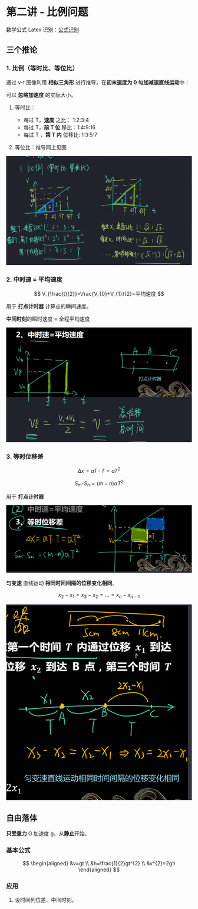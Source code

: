 # 第二讲 - 比例问题

数学公式 Latex 识别：[公式识别](https://simpletex.cn/ai/latex_ocr)

## 三个推论

### 1. 比例（等时比、等位比）

通过 v-t 图像利用 **相似三角形** 进行推导，在**初末速度为 0 匀加减速直线运动**中：

可以 **忽略加速度** 的实际大小。

1. 等时比：
	- 每过 T，**速度** 之比： 1:2:3:4
	- 每过 T，**前 T 位** 移比：1:4:9:16
	- 每过 T ，**第 T 内** 位移比: 1:3:5:7

2. 等位比：推导同上见图

![](assets/第二讲-直线运动-比例.png)

### 2. 中时速 = 平均速度

$$
V_{\frac{t}{2}}=\frac{V_{0}+V_{1}}{2}=平均速度
$$

用于 **打点计时器** 计算点的瞬间速度。

**中间时刻**的瞬时速度 = 全程平均速度

![](assets/第二讲-直线运动-推论二中时速.png)

### 3. 等时位移差

$$
\Delta x=aT\cdot T=aT^{2}
$$

$$
S_{m^-}S_n=(m-n)\alpha T^2
$$

用于 **打点计时器**

![](assets/第二讲-直线运动-等时位移差.png)

**匀变速** 直线运动 **相同时间间隔的位移变化相同**。

$$
x_{2}-x_{1}=x_{3}-x_{2}=…=x_{n}-x_{n-1}
$$

![](assets/Snipaste_2023-07-11_14-50-48.png)

## 自由落体

**只受重力** G 加速度 g，从**静止**开始。

### 基本公式

$$
\begin{aligned}
&v=gt \\
&h=\frac{1}{2}gt^{2} \\
&v^{2}=2gh
\end{aligned}
$$

### 应用

1. 设时间列位差、中间时刻。
